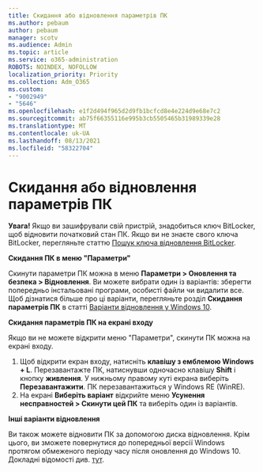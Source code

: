 ```yaml
---
title: Скидання або відновлення параметрів ПК
ms.author: pebaum
author: pebaum
manager: scotv
ms.audience: Admin
ms.topic: article
ms.service: o365-administration
ROBOTS: NOINDEX, NOFOLLOW
localization_priority: Priority
ms.collection: Adm_O365
ms.custom:
- "9002949"
- "5646"
ms.openlocfilehash: e1f2d494f965d2d9fb1bcfcd8e4e224d9e68e7c2
ms.sourcegitcommit: ab75f66355116e995b3cb5505465b31989339e28
ms.translationtype: MT
ms.contentlocale: uk-UA
ms.lasthandoff: 08/13/2021
ms.locfileid: "58322704"
---
```

# <a name="reset-or-recover-your-pc"></a>Скидання або відновлення параметрів ПК

**Увага!** Якщо ви зашифрували свій пристрій, знадобиться ключ BitLocker, щоб відновити початковий стан ПК. Якщо ви не знаєте свого ключа BitLocker, перегляньте статтю [Пошук ключа відновлення BitLocker](https://support.microsoft.com/help/4026181/windows-10-find-my-bitlocker-recovery-key).

**Скидання ПК в меню "Параметри"**

Скинути параметри ПК можна в меню **Параметри > Оновлення та безпека > Відновлення**. Ви можете вибрати один із варіантів: зберегти попередньо інстальовані програми, особисті файли чи видалити все. Щоб дізнатися більше про ці варіанти, перегляньте розділ **Скидання параметрів ПК** в статті [Варіанти відновлення у Windows 10](https://support.microsoft.com/help/12415/windows-10-recovery-options).

**Скидання параметрів ПК на екрані входу**

Якщо ви не можете відкрити меню "Параметри", скинути ПК можна на екрані входу.

1. Щоб відкрити екран входу, натисніть **клавішу з емблемою Windows + L**. Перезавантажте ПК, натиснувши одночасно клавішу **Shift** і кнопку **живлення**. У нижньому правому куті екрана виберіть **Перезавантажити**. ПК перезавантажиться у Windows RE (WinRE).
2. На екрані **Виберіть варіант** відкрийте меню **Усунення несправностей > Скинути цей ПК** та виберіть один із варіантів.

**Інші варіанти відновлення**

Ви також можете відновити ПК за допомогою диска відновлення. Крім цього, ви зможете повернутися до попередньої версії Windows протягом обмеженого періоду часу після оновлення до Windows 10. Докладні відомості див. [тут](https://support.microsoft.com/help/12415/windows-10-recovery-options).
